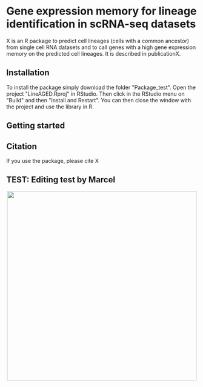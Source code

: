 # Gene expression memory for lineage identification in scRNA-seq datasets

X is an R package to predict cell lineages (cells with a common ancestor) from single cell RNA datasets and to call genes with a high gene expression memory on the predicted cell lineages. It is described in publicationX.

## Installation
To install the package simply download the folder "Package_test". Open the project "LineAGED.Rproj" in RStudio. Then click in the RStudio menu on "Build" and then "Install and Restart". You can then close the window with the project and use the library in R.

## Getting started


## Citation
If you use the package, please cite X

## TEST: Editing test by Marcel
<p align="center">
  <img width="500" height="500" src="https://github.com/UPSUTER/Memory/blob/main/Network_for_GitHub.png">
</p>
